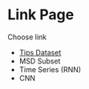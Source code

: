 # Link Page
Choose link
* [Tips Dataset](https://github.com/CJRockball/pred_service)
* MSD Subset
* Time Series (RNN)
* CNN


